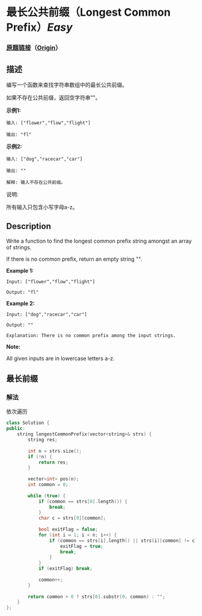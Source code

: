 # 最长公共前缀（Longest Common Prefix）*Easy*
### [原题链接](https://leetcode-cn.com/problems/longest-common-prefix)（[Origin](https://leetcode.com/problems/longest-common-prefix)）
## 描述
编写一个函数来查找字符串数组中的最长公共前缀。

如果不存在公共前缀，返回空字符串""。

**示例1:**
```
输入: ["flower","flow","flight"]

输出: "fl"
```


**示例2:**
```
输入: ["dog","racecar","car"]

输出: ""

解释: 输入不存在公共前缀。
```


说明:

所有输入只包含小写字母a-z。

## Description
Write a function to find the longest common prefix string amongst an array of strings.

If there is no common prefix, return an empty string "".

**Example 1:**
```
Input: ["flower","flow","flight"]

Output: "fl"
```


**Example 2:**
```
Input: ["dog","racecar","car"]

Output: ""

Explanation: There is no common prefix among the input strings.
```
**Note:**


All given inputs are in lowercase letters a-z.


## 最长前缀
### 解法
依次遍历
```c++
class Solution {
public:
    string longestCommonPrefix(vector<string>& strs) {
        string res;
        
        int n = strs.size();
        if (!n) {
            return res;
        }
        
        vector<int> pos(n);
        int common = 0;
        
        while (true) {
            if (common == strs[0].length()) {
                break;
            }
            char c = strs[0][common];
            
            bool exitFlag = false;
            for (int i = 1; i < n; i++) {
                if (common == strs[i].length() || strs[i][common] != c) {
                    exitFlag = true;
                    break;
                }
            }
            if (exitFlag) break;
            
            common++;
        }
        
        return common > 0 ? strs[0].substr(0, common) : "";
    }
};
```